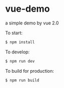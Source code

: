 # vue-demo
a simple demo by vue 2.0


To start:

```bash
$ npm install
```

To develop:

```bash
$ npm run dev
```



To build for production:

```bash
$ npm run build
```